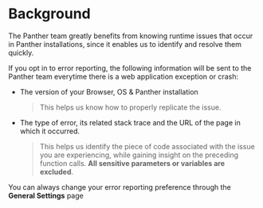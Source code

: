 # Background

The Panther team greatly benefits from knowing runtime issues that occur in Panther installations,
since it enables us to identify and resolve them quickly.

If you opt in to error reporting, the following information will be sent to the Panther team
everytime there is a web application exception or crash:

- The version of your Browser, OS & Panther installation
  > This helps us know how to properly replicate the issue.
- The type of error, its related stack trace and the URL of the page in which it occurred.
  > This helps us identify the piece of code associated with the issue you are experiencing, while gaining insight on the preceding function calls. **All sensitive parameters or variables are excluded**.

You can always change your error reporting preference through the **General Settings** page
